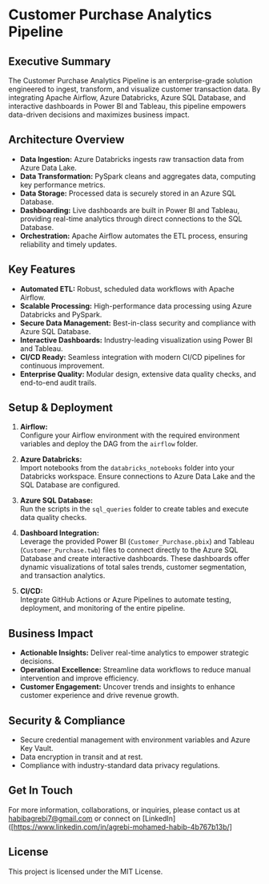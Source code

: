 # Customer Purchase Analytics Pipeline

## Executive Summary
The Customer Purchase Analytics Pipeline is an enterprise-grade solution engineered to ingest, transform, and visualize customer transaction data. By integrating Apache Airflow, Azure Databricks, Azure SQL Database, and interactive dashboards in Power BI and Tableau, this pipeline empowers data-driven decisions and maximizes business impact.

## Architecture Overview
- **Data Ingestion:** Azure Databricks ingests raw transaction data from Azure Data Lake.
- **Data Transformation:** PySpark cleans and aggregates data, computing key performance metrics.
- **Data Storage:** Processed data is securely stored in an Azure SQL Database.
- **Dashboarding:** Live dashboards are built in Power BI and Tableau, providing real-time analytics through direct connections to the SQL Database.
- **Orchestration:** Apache Airflow automates the ETL process, ensuring reliability and timely updates.

## Key Features
- **Automated ETL:** Robust, scheduled data workflows with Apache Airflow.
- **Scalable Processing:** High-performance data processing using Azure Databricks and PySpark.
- **Secure Data Management:** Best-in-class security and compliance with Azure SQL Database.
- **Interactive Dashboards:** Industry-leading visualization using Power BI and Tableau.
- **CI/CD Ready:** Seamless integration with modern CI/CD pipelines for continuous improvement.
- **Enterprise Quality:** Modular design, extensive data quality checks, and end-to-end audit trails.


## Setup & Deployment
1. **Airflow:**  
   Configure your Airflow environment with the required environment variables and deploy the DAG from the `airflow` folder.

2. **Azure Databricks:**  
   Import notebooks from the `databricks_notebooks` folder into your Databricks workspace. Ensure connections to Azure Data Lake and the SQL Database are configured.

3. **Azure SQL Database:**  
   Run the scripts in the `sql_queries` folder to create tables and execute data quality checks.

4. **Dashboard Integration:**  
   Leverage the provided Power BI (`Customer_Purchase.pbix`) and Tableau (`Customer_Purchase.twb`) files to connect directly to the Azure SQL Database and create interactive dashboards. These dashboards offer dynamic visualizations of total sales trends, customer segmentation, and transaction analytics.

5. **CI/CD:**  
   Integrate GitHub Actions or Azure Pipelines to automate testing, deployment, and monitoring of the entire pipeline.

## Business Impact
- **Actionable Insights:** Deliver real-time analytics to empower strategic decisions.
- **Operational Excellence:** Streamline data workflows to reduce manual intervention and improve efficiency.
- **Customer Engagement:** Uncover trends and insights to enhance customer experience and drive revenue growth.

## Security & Compliance
- Secure credential management with environment variables and Azure Key Vault.
- Data encryption in transit and at rest.
- Compliance with industry-standard data privacy regulations.

## Get In Touch
For more information, collaborations, or inquiries, please contact us at [habibagrebi7@gmail.com](mailto:habibagrebi7@gmail.com) or connect on [LinkedIn]([https://www.linkedin.com/in/agrebi-mohamed-habib-4b767b13b/]

## License
This project is licensed under the MIT License.
